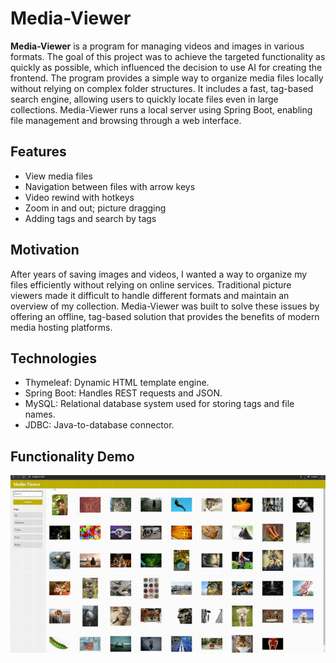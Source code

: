 # Media-Viewer 

**Media-Viewer** is a program for managing videos and images in various formats. The goal of this project was to achieve the targeted functionality as quickly as possible, which influenced the decision to use AI for creating the frontend. The program provides a simple way to organize media files locally without relying on complex folder structures. It includes a fast, tag-based search engine, allowing users to quickly locate files even in large collections. Media-Viewer runs a local server using Spring Boot, enabling file management and browsing through a web interface. 

## Features 
- View media files
- Navigation between files with arrow keys
- Video rewind with hotkeys
- Zoom in and out; picture dragging
- Adding tags and search by tags
  
## Motivation 
After years of saving images and videos, I wanted a way to organize my files efficiently without relying on online services. Traditional picture viewers made it difficult to handle different formats and maintain an overview of my collection. Media-Viewer was built to solve these issues by offering an offline, tag-based solution that provides the benefits of modern media hosting platforms. 

## Technologies
- Thymeleaf: Dynamic HTML template engine.
- Spring Boot: Handles REST requests and JSON.
- MySQL: Relational database system used for storing tags and file names.
- JDBC: Java-to-database connector.
  
## Functionality Demo
![Preview](preview/preview.gif)
